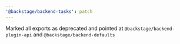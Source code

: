 ```yaml
---
'@backstage/backend-tasks': patch
---
```


Marked all exports as deprecated and pointed at `@backstage/backend-plugin-api` and `@backstage/backend-defaults`
